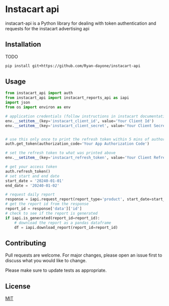 # Instacart api

instacart-api is a Python library for dealing with token authentication and requests for the instacart advertising api

## Installation

TODO

```bash
pip install git+https://github.com/Ryan-dayone/instacart-api
```

## Usage

```python
from instacart_api import auth
from instacart_api import instacart_reports_api as iapi
import json
from os import environ as env

# application credentials (follow instructions in instacart documentation)
env.__setitem__(key='instacart_client_id', value='Your Client Id')
env.__setitem__(key='instacart_client_secret', value='Your Client Secret')


# use this only once to print the refresh token within 5 mins of authorizing the app. Follow instacart api documentation to get authorization code
auth.get_token(authorization_code='Your App Authorization Code')

# set the refresh token to what was printed above
env.__setitem__(key='instacart_refresh_token', value='Your Client Refresh Token')

# get your access token
auth.refresh_token()
# set start and end date
start_date = '20240-01-01'
end_date = '20240-01-02'

# request daily report
response = iapi.request_report(report_type='product', start_date=start_date, end_date=end_date)
# get the report id from the response
report_id = response['data']['id']
# check to see if the report is generated
if iapi.is_generated(report_id=report_id):
    # download the report as a pandas dataframe
    df = iapi.download_report(report_id=report_id)

```

## Contributing

Pull requests are welcome. For major changes, please open an issue first
to discuss what you would like to change.

Please make sure to update tests as appropriate.

## License

[MIT](https://choosealicense.com/licenses/mit/)